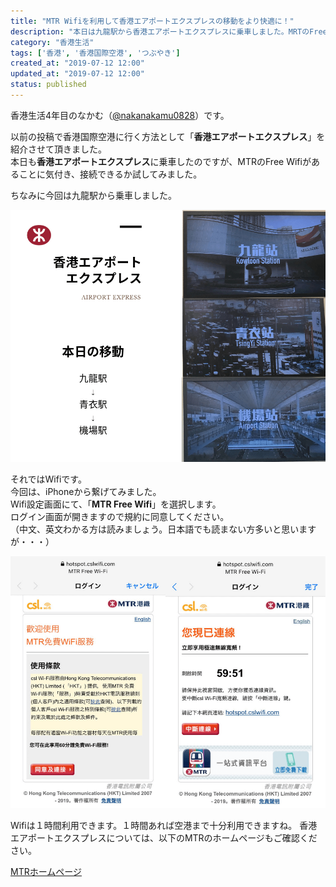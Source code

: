 ```yaml
---
title: "MTR Wifiを利用して香港エアポートエクスプレスの移動をより快適に！"
description: "本日は九龍駅から香港エアポートエクスプレスに乗車しました。MRTのFree Wifiがあったので利用してみました"
category: "香港生活"
tags: ['香港', '香港国際空港', 'つぶやき']
created_at: "2019-07-12 12:00"
updated_at: "2019-07-12 12:00"
status: published
---
```


香港生活4年目のなかむ（[@nakanakamu0828](https://twitter.com/nakanakamu0828)）です。  

以前の投稿で香港国際空港に行く方法として「**香港エアポートエクスプレス**」を紹介させて頂きました。  
本日も**香港エアポートエクスプレス**に乗車したのですが、MTRのFree Wifiがあることに気付き、接続できるか試してみました。  

<embed-post-card href="/2019/06/28/airport_express/"></embed-post-card>

ちなみに今回は九龍駅から乗車しました。

![香港エアポートエクスプレス](../../../../../images/uploads/2019/07/12/airport_express/picture-1.png)

それではWifiです。  
今回は、iPhoneから繋げてみました。  
Wifi設定画面にて、「**MTR Free Wifi**」を選択します。  
ログイン画面が開きますので規約に同意してください。  
（中文、英文わかる方は読みましょう。日本語でも読まない方多いと思いますが・・・）  

![MTR Free Wifi](../../../../../images/uploads/2019/07/12/airport_express/picture-2.png)

Wifiは１時間利用できます。１時間あれば空港まで十分利用できますね。
香港エアポートエクスプレスについては、以下のMTRのホームページもご確認ください。

[MTRホームページ](http://www.mtr.com.hk/en/customer/services/airport_express_index_tourist.html)


